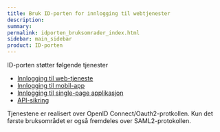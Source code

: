 ```yaml
---
title: Bruk ID-porten for innlogging til webtjenester
description:
summary:
permalink: idporten_bruksomrader_index.html
sidebar: main_sidebar
product: ID-porten
---
```


ID-porten støtter følgende tjenester

- [Innlogging til web-tjeneste](oidc_guide_idporten.html)
- [Innlogging til mobil-app](oidc_auth_app.html)
- [Innlogging til single-page applikasjon](oidc_auth_spa.html)
- [API-sikring](oidc_auth_oauth2.html)

Tjenestene er realisert over OpenID Connect/Oauth2-protkollen.  Kun det første bruksområdet er også fremdeles over SAML2-protokollen.
